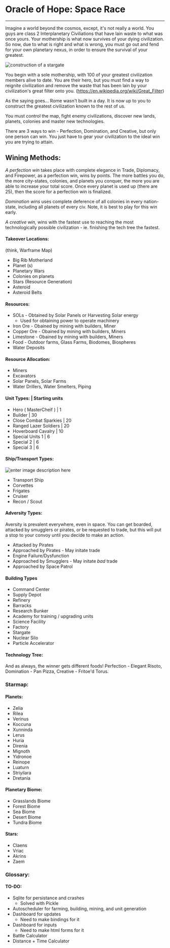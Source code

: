 # Oracle of Hope: Space Race
---
Imagine a world beyond the cosmos, except, it's not really a world. You guys are class 2 Interplanetary Civiliations that have lain waste to what was once yours. Your mothership is what now survives of your dying civilization. So now, due to what is right and what is wrong, you must go out and fend for your own planetary nexus, in order to ensure the survival of your greatest.

 ![construction of a stargate](https://image.freepik.com/free-photo/human-ring-stronghold-outer-planet-science-fiction-illustration_456031-76.jpg)

You begin with a sole mothership, with 100 of your greatest civilization members alive to date. You are their hero, but you must find a way to reignite civilization and remove the waste that has been lain by your civilization's great filter onto you. (https://en.wikipedia.org/wiki/Great_Filter)

  

As the saying goes... Rome wasn't built in a day. It is now up to you to construct the greatest civilization known to the rest of us.

You must control the map, fight enemy civilizations, discover new lands, planets, colonies and master new technologies.

There are 3 ways to win - Perfection, Domination, and Creative, but only one person can win. You just have to gear your civilization to the ideal win you are trying to attain.

## Wining Methods:

*A perfection win* takes place with complete elegance in Trade, Diplomacy, and Firepower, as a perfection win, wins by points. The more battles you do, the more city-states, colonies, and planets you conquer, the more you are able to increase your total score. Once every planet is used up (there are 25), then the score for a perfection win is finalized.

*Domination wins* uses complete deference of all colonies in every nation-state, including all planets of every civ. Note, it is best to play for this win early.

*A creative win,* wins with the fastest use to reaching the most technologically possible civilization - ie. finishing the tech tree the fastest.

#### Takeover Locations: 
(think, Warframe Map) 
- Big Rib Motherland
- Planet (s)
- Planetary Wars
- Colonies on planets
- Stars (Resource Generation)
- Asteroid
- Asteroid Belts

#### Resources:

- SOLs - Obtained by Solar Panels or Harvesting Solar energy
    - Used for obtaining power to operate machinery
- Iron Ore - Obained by mining with builders, Miner
- Copper Ore - Obained by mining with builders, Miners
- Limestone - Obained by mining with builders, Miners
- Food - Outdoor farms, Glass Farms, Biodomes, Biospheres
- Water Deposits

#### Resource Allocation:
- Miners
- Excavators
- Solar Panels, Solar Farms
- Water Drillers, Water Smelters, Piping

#### Unit Types: | Starting units
- Hero ( MasterCheif ) | 1
- Builder | 30
- Close Combat Sparkies | 20
- Ranged Lazer Soldiers | 20
- Hoverboard Cavalry | 10
- Special Units 1 | 6
- Special 2 | 6
- Special 3 | 6

#### Ship/Transport Types: 

![enter image description here](https://images-wixmp-ed30a86b8c4ca887773594c2.wixmp.com/f/14742e20-ac3e-4580-b025-163d5b8c6575/dbvxqun-2ad00b69-c89b-4e3d-9e7e-cc2fae2145a0.jpg/v1/fill/w_1600,h_2249,q_75,strp/systems_alliance_frigates__scouts_and_corvettes_by_euderion_dbvxqun-fullview.jpg?token=eyJ0eXAiOiJKV1QiLCJhbGciOiJIUzI1NiJ9.eyJzdWIiOiJ1cm46YXBwOjdlMGQxODg5ODIyNjQzNzNhNWYwZDQxNWVhMGQyNmUwIiwiaXNzIjoidXJuOmFwcDo3ZTBkMTg4OTgyMjY0MzczYTVmMGQ0MTVlYTBkMjZlMCIsIm9iaiI6W1t7ImhlaWdodCI6Ijw9MjI0OSIsInBhdGgiOiJcL2ZcLzE0NzQyZTIwLWFjM2UtNDU4MC1iMDI1LTE2M2Q1YjhjNjU3NVwvZGJ2eHF1bi0yYWQwMGI2OS1jODliLTRlM2QtOWU3ZS1jYzJmYWUyMTQ1YTAuanBnIiwid2lkdGgiOiI8PTE2MDAifV1dLCJhdWQiOlsidXJuOnNlcnZpY2U6aW1hZ2Uub3BlcmF0aW9ucyJdfQ.NgTFfOfHgp4TlCdAuIAWy64rnHYMyR1iTLoXcNeuZUo)
- Transport Ship
- Corvettes
- Frigates
- Cruiser
- Recon / Scout

#### Adversity Types: 
Aversity is prevalent everywhere, even in space. You can get boarded, attacked by smugglers or pirates, or be requested to trade, but this will put a stop to your convoy until you decide to make an action. 

- Attacked by Pirates
- Approached by Pirates - May initate trade
- Engine Failure/Dysfunction
- Approached by Smugglers - May initate *bad* trade
- Approached by Space Patrol

#### Building Types
- Command Center
- Supply Depot
- Refinery
- Barracks
- Research Bunker
- Academy for training / upgrading units
- Science Facility
- Factory 
- Stargate
- Nuclear Silo
- Particle Accelerator


#### Technology Tree:



And as always, the winner gets different foods! Perfection - Elegant Risoto, Domination - Pan Pizza, Creative - Fritoe'd Torus.

### Starmap:
#### Planets:
- Zelia
- Rilea
- Verinus
- Koccuna
- Xunninda
- Lerus
- Huria
- Direnia
- Mignoth
- Yidronoe
- Reinope
- Luaturn
- Striyilara
- Dretania

#### Planetary Biome:
- Grasslands Biome
- Forest Biome
- Sea Biome
- Desert Biome
- Tundra Biome

#### Stars:
- Claens
- Vriac
- Akrins
- Zaem

### Glossary:


#### TO-DO:
- Sqlite for persistance and crashes
    - Solved with Pickle
- Autoscheduler for farming, building, mining, and unit generation
- Dashboard for updates
    - Need to make bindings for it
- Dashboard for inputs
    - Need to make html forms for it
- Battle Calculator
- Distance + Time Calculator